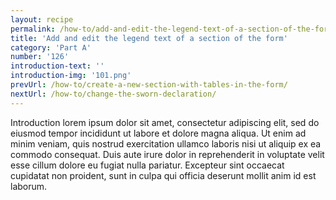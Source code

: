 ```yaml
---
layout: recipe
permalink: /how-to/add-and-edit-the-legend-text-of-a-section-of-the-form/
title: 'Add and edit the legend text of a section of the form'
category: 'Part A'
number: '126'
introduction-text: ''
introduction-img: '101.png'
prevUrl: /how-to/create-a-new-section-with-tables-in-the-form/
nextUrl: /how-to/change-the-sworn-declaration/
---
```


Introduction lorem ipsum dolor sit amet, consectetur adipiscing elit, sed do eiusmod tempor incididunt ut labore et dolore magna aliqua. Ut enim ad minim veniam, quis nostrud exercitation ullamco laboris nisi ut aliquip ex ea commodo consequat. Duis aute irure dolor in reprehenderit in voluptate velit esse cillum dolore eu fugiat nulla pariatur. Excepteur sint occaecat cupidatat non proident, sunt in culpa qui officia deserunt mollit anim id est laborum.

